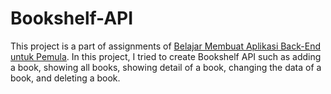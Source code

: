 # Bookshelf-API

This project is a part of assignments of [Belajar Membuat Aplikasi Back-End untuk Pemula](https://www.dicoding.com/academies/261/tutorials/14967). 
In this project, I tried to create Bookshelf API such as adding a book, showing all books, showing detail of a book, changing the data of a book, and deleting a book.
